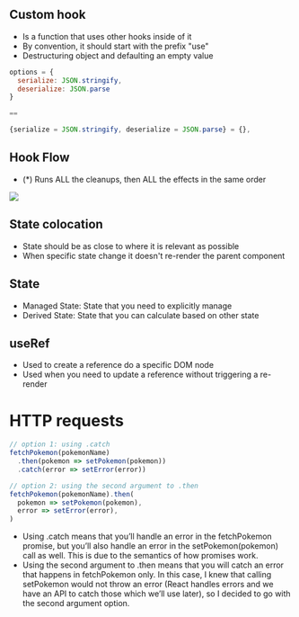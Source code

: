 ## Custom hook

- Is a function that uses other hooks inside of it
- By convention, it should start with the prefix "use<Whatever-name-you-want>"
- Destructuring object and defaulting an empty value

```javascript
options = {
  serialize: JSON.stringify,
  deserialize: JSON.parse
}

==

{serialize = JSON.stringify, deserialize = JSON.parse} = {},
```

## Hook Flow

- (\*) Runs ALL the cleanups, then ALL the effects in the same order

<img src="./src/examples/hook-flow.png">

## State colocation

- State should be as close to where it is relevant as possible
- When specific state change it doesn't re-render the parent component

## State

- Managed State: State that you need to explicitly manage
- Derived State: State that you can calculate based on other state

## useRef

- Used to create a reference do a specific DOM node
- Used when you need to update a reference without triggering a re-render

# HTTP requests

```javascript
// option 1: using .catch
fetchPokemon(pokemonName)
  .then(pokemon => setPokemon(pokemon))
  .catch(error => setError(error))

// option 2: using the second argument to .then
fetchPokemon(pokemonName).then(
  pokemon => setPokemon(pokemon),
  error => setError(error),
)
```

- Using .catch means that you’ll handle an error in the fetchPokemon promise,
  but you’ll also handle an error in the setPokemon(pokemon) call as well. This
  is due to the semantics of how promises work.
- Using the second argument to .then means that you will catch an error that
  happens in fetchPokemon only. In this case, I knew that calling setPokemon
  would not throw an error (React handles errors and we have an API to catch
  those which we’ll use later), so I decided to go with the second argument
  option.
